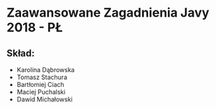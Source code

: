 # Zaawansowane Zagadnienia Javy 2018 - PŁ
## Skład:  
- Karolina Dąbrowska
- Tomasz Stachura
- Bartłomiej Ciach
- Maciej Puchalski
- Dawid Michałowski
